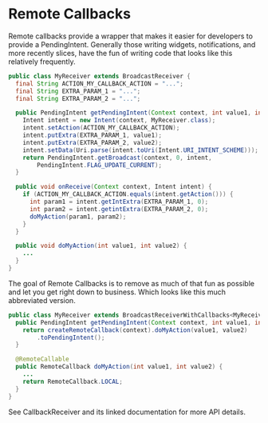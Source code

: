 # Remote Callbacks

Remote callbacks provide a wrapper that makes it easier for developers to
provide a PendingIntent. Generally those writing widgets, notifications, and
more recently slices, have the fun of writing code that looks like this
relatively frequently.

```java
public class MyReceiver extends BroadcastReceiver {
  final String ACTION_MY_CALLBACK_ACTION = "...";
  final String EXTRA_PARAM_1 = "...";
  final String EXTRA_PARAM_2 = "...";

  public PendingIntent getPendingIntent(Context context, int value1, int value2) {
    Intent intent = new Intent(context, MyReceiver.class);
    intent.setAction(ACTION_MY_CALLBACK_ACTION);
    intent.putExtra(EXTRA_PARAM_1, value1);
    intent.putExtra(EXTRA_PARAM_2, value2);
    intent.setData(Uri.parse(intent.toUri(Intent.URI_INTENT_SCHEME)));
    return PendingIntent.getBroadcast(context, 0, intent,
        PendingIntent.FLAG_UPDATE_CURRENT);
  }

  public void onReceive(Context context, Intent intent) {
    if (ACTION_MY_CALLBACK_ACTION.equals(intent.getAction())) {
      int param1 = intent.getIntExtra(EXTRA_PARAM_1, 0);
      int param2 = intent.getintExtra(EXTRA_PARAM_2, 0);
      doMyAction(param1, param2);
    }
  }

  public void doMyAction(int value1, int value2) {
    ...
  }
}
```

The goal of Remote Callbacks is to remove as much of that fun as possible
and let you get right down to business. Which looks like this much abbreviated
version.

```java
public class MyReceiver extends BroadcastReceiverWithCallbacks<MyReceiver> {
  public PendingIntent getPendingIntent(Context context, int value1, int value2) {
    return createRemoteCallback(context).doMyAction(value1, value2)
        .toPendingIntent();
  }

  @RemoteCallable
  public RemoteCallback doMyAction(int value1, int value2) {
    ...
    return RemoteCallback.LOCAL;
  }
}
```

See CallbackReceiver and its linked documentation for more API details.
